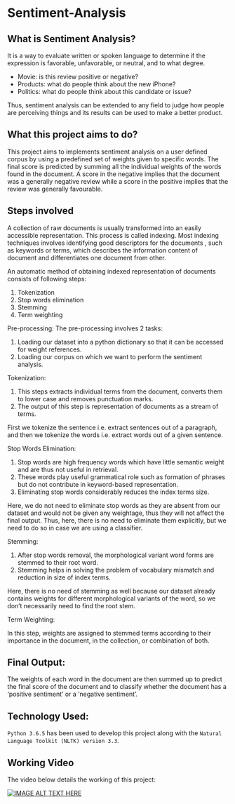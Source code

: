 # Sentiment-Analysis

## What is Sentiment Analysis?

It is a way to evaluate written or spoken language to determine if the expression is favorable, unfavorable, or neutral, and to what degree.
*	Movie:  is this review positive or negative?
*	Products: what do people think about the new iPhone?
*	Politics: what do people think about this candidate or issue?

Thus, sentiment analysis can be extended to any field to judge how people are perceiving things and its results can be used to make a better product.

## What this project aims to do?

This project aims to implements sentiment analysis on a user defined corpus by using a predefined set of weights given to specific words. The final score is predicted by summing all the individual weights of the words found in the document. A score in the negative implies that the document was a generally negative review while a score in the positive implies that the review was generally favourable.

## Steps involved

A collection of raw documents is usually transformed into an easily accessible representation. This process is called indexing. Most indexing techniques involves identifying good descriptors for the documents , such as keywords or terms, which describes the information content of  document and differentiates one document from other.

An automatic method of obtaining indexed representation of documents consists of following steps:
1.	Tokenization
2.	Stop words elimination
3.	Stemming
4.	Term weighting  

Pre-processing: The pre-processing involves 2 tasks:
1.	Loading our dataset into a python dictionary so that it can be accessed for weight references.
2.	Loading our corpus on which we want to perform the sentiment analysis.

Tokenization:
1.	This steps extracts individual terms from the document, converts them to lower case and removes punctuation marks.
2.	The output of this step is representation of documents as a stream of terms.

First we tokenize the sentence i.e. extract sentences out of a paragraph, and then we tokenize the words i.e. extract words out of a given sentence.

Stop Words Elimination:

1.	Stop words are high frequency words which have little semantic weight and are thus not useful in retrieval.
2.	These words play useful grammatical role such as formation of phrases but do not contribute in keyword-based representation.
3.	Eliminating stop words considerably reduces the index terms size.

Here, we do not need to eliminate stop words as they are absent from our dataset and would not be given any weightage, thus they will not affect the final output. Thus, here, there is no need to eliminate them explicitly, but we need to do so in case we are using a classifier. 

Stemming:

1.	After stop words removal, the morphological variant word forms are stemmed to their root word.
2.	Stemming helps in solving the problem of vocabulary mismatch and reduction in size of index terms.

Here, there is no need of stemming as well because our dataset already contains weights for different morphological variants of the word, so we don’t necessarily need to find the root stem.

Term Weighting:

In this step, weights are assigned to stemmed terms according to their importance in the document, in the collection, or combination of both.

## Final Output:

The weights of each word in the document are then summed up to predict the final score of the document and to classify whether the document has a ‘positive sentiment’ or a ‘negative sentiment’.

## Technology Used:

`Python 3.6.5` has been used to develop this project along with the `Natural Language Toolkit (NLTK) version 3.3`.

## Working Video

The video below details the working of this project:

[![IMAGE ALT TEXT HERE](https://img.youtube.com/vi/gBKYxLe6DQE/0.jpg)](https://www.youtube.com/watch?v=gBKYxLe6DQE)
